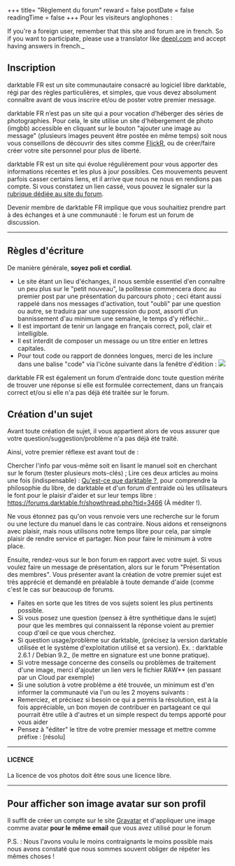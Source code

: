+++
title= "Règlement du forum"
reward = false
postDate = false
readingTime = false
+++
Pour les visiteurs anglophones :

If you're a foreign user, remember that this site and forum are in french. So if you want to participate, please use a translator like [deepl.com](https://www.deepl.com/translator) and accept having answers in french._

## Inscription

darktable FR est un site communautaire consacré au logiciel libre darktable, régi par des règles particulières, et simples, que vous devez absolument connaître avant de vous inscrire et/ou de poster votre premier message.

darktable FR n’est pas un site qui a pour vocation d’héberger des séries de photographies. Pour cela, le site utilise un site d'hébergement de photo (imgbb) accessible en cliquant sur le bouton "ajouter une image au message" (plusieurs images peuvent être postée en même temps) soit nous vous conseillons de découvrir des sites comme [FlickR](http://flickr.com), ou de créer/faire créer votre site personnel pour plus de liberté.

darktable FR est un site qui évolue régulièrement pour vous apporter des informations récentes et les plus à jour possibles. Ces mouvements peuvent parfois casser certains liens, et il arrive que nous ne nous en rendions pas compte. Si vous constatez un lien cassé, vous pouvez le signaler sur la [rubrique dédiée au site du forum](https://forums.darktable.fr/forumdisplay.php?fid=104).

Devenir membre de darktable FR implique que vous souhaitiez prendre part à des échanges et à une communauté : le forum est un forum de discussion.

* * *

## Règles d'écriture

De manière générale, **soyez poli et cordial**.

- Le site étant un lieu d'échanges, il nous semble essentiel d'en connaître un peu plus sur le "petit nouveau", la politesse commencera donc au premier post par une présentation du parcours photo ; ceci étant aussi rappelé dans nos messages d'activation, tout "oubli" par une question ou autre, se traduira par une suppression du post, assorti d'un bannissement d'au minimum une semaine, le temps d'y réfléchir...
- Il est important de tenir un langage en français correct, poli, clair et intelligible.
- Il est interdit de composer un message ou un titre entier en lettres capitales.
- Pour tout code ou rapport de données longues, merci de les inclure dans une balise "code" via l'icône suivante dans la fenêtre d'édition : ![](images/code.png)

darktable FR est également un forum d’entraide donc toute question mérite de trouver une réponse si elle est formulée correctement, dans un français correct et/ou si elle n'a pas déjà été traitée sur le forum.


## Création d'un sujet

Avant toute création de sujet, il vous appartient alors de vous assurer que votre question/suggestion/problème n'a pas déjà été traité.

Ainsi, votre premier réflexe est avant tout de :

Chercher l'info par vous-même soit en lisant le manuel soit en cherchant sur le forum (tester plusieurs mots-clés) ;
Lire ces deux articles au moins une fois (indispensable) : [Qu'est-ce que darktable ?](https://darktable.fr/quest-ce-que-darktable/), pour comprendre la philosophie du libre, de darktable et d'un forum d'entraide où les utilisateurs le font pour le plaisir d'aider et sur leur temps libre : https://forums.darktable.fr/showthread.php?tid=3466 (À méditer !).

Ne vous étonnez pas qu'on vous renvoie vers une recherche sur le forum ou une lecture du manuel dans le cas contraire. Nous aidons et renseignons avec plaisir, mais nous utilisons notre temps libre pour cela, par simple plaisir de rendre service et partager. Non pour faire le minimum à votre place.

Ensuite, rendez-vous sur le bon forum en rapport avec votre sujet. Si vous voulez faire un message de présentation, alors sur le forum "Présentation des membres". Vous présenter avant la création de votre premier sujet est très apprécié et demandé en préalable à toute demande d'aide (comme c'est le cas sur beaucoup de forums.

- Faites en sorte que les titres de vos sujets soient les plus pertinents possible.
- Si vous posez une question (pensez à être synthétique dans le sujet) pour que les membres qui connaissent la réponse voient au premier coup d'œil ce que vous cherchez.
- Si question usage/problème sur darktable, (précisez la version darktable utilisée et le système d'exploitation utilisé et sa version). Ex. : darktable 2.6.1 / Debian 9.2_ (le mettre en signature est une bonne pratique).
- Si votre message concerne des conseils ou problèmes de traitement d'une image, merci d'ajouter un lien vers le fichier RAW** (en passant par un Cloud par exemple)
- Si une solution à votre problème a été trouvée, un minimum est d'en informer la communauté via l'un ou les 2 moyens suivants :
- Remerciez, et précisez si besoin ce qui a permis la résolution, est à la fois appréciable, un bon moyen de contribuer en partageant ce qui pourrait être utile à d'autres et un simple respect du temps apporté pour vous aider
- Pensez à "éditer" le titre de votre premier message et mettre comme préfixe : [résolu\]

* * *

#### LICENCE

La licence de vos photos doit être sous une licence libre.

* * *

## Pour afficher son image avatar sur son profil

Il suffit de créer un compte sur le site [Gravatar](http://fr.gravatar.com/) et d'appliquer une image comme avatar **pour le même email** que vous avez utilisé pour le forum

P.S. : Nous l'avons voulu le moins contraignants le moins possible mais nous avons constaté que nous sommes souvent obliger de répéter les mêmes choses ! 
